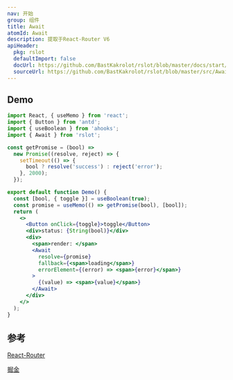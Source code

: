 ```yaml
---
nav: 开始
group: 组件
title: Await
atomId: Await
description: 提取于React-Router V6
apiHeader:
  pkg: rslot
  defaultImport: false
  docUrl: https://github.com/BastKakrolot/rslot/blob/master/docs/start/Await.md
  sourceUrl: https://github.com/BastKakrolot/rslot/blob/master/src/Await/index.tsx
---
```


## Demo

```jsx
import React, { useMemo } from 'react';
import { Button } from 'antd';
import { useBoolean } from 'ahooks';
import { Await } from 'rslot';

const getPromise = (bool) =>
  new Promise((resolve, reject) => {
    setTimeout(() => {
      bool ? resolve('success') : reject('error');
    }, 2000);
  });

export default function Demo() {
  const [bool, { toggle }] = useBoolean(true);
  const promise = useMemo(() => getPromise(bool), [bool]);
  return (
    <>
      <Button onClick={toggle}>toggle</Button>
      <div>status: {String(bool)}</div>
      <div>
        <span>render: </span>
        <Await
          resolve={promise}
          fallback={<span>loading</span>}
          errorElement={(error) => <span>{error}</span>}
        >
          {(value) => <span>{value}</span>}
        </Await>
      </div>
    </>
  );
}
```

## 参考

[React-Router](https://github.com/remix-run/react-router/tree/main/packages/react-router)

[掘金](https://juejin.cn/post/7268187099525349431#heading-17)
